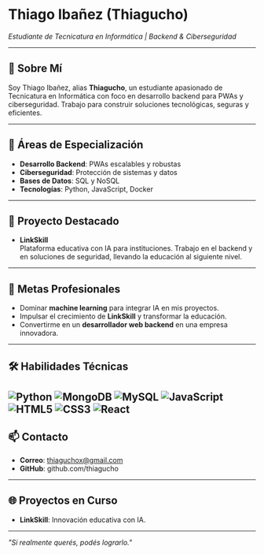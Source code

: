 # Thiago Ibañez (Thiagucho)

*Estudiante de Tecnicatura en Informática | Backend & Ciberseguridad*

---

## 🌟 Sobre Mí

Soy Thiago Ibañez, alias **Thiagucho**, un estudiante apasionado de Tecnicatura en Informática con foco en desarrollo backend para PWAs y ciberseguridad. Trabajo para construir soluciones tecnológicas, seguras y eficientes.

---

## 🚀 Áreas de Especialización

- **Desarrollo Backend**: PWAs escalables y robustas
- **Ciberseguridad**: Protección de sistemas y datos
- **Bases de Datos**: SQL y NoSQL
- **Tecnologías**: Python, JavaScript, Docker

---

## 💼 Proyecto Destacado

- **LinkSkill**\
  Plataforma educativa con IA para instituciones. Trabajo en el backend y en soluciones de seguridad, llevando la educación al siguiente nivel.

---

## 🌱 Metas Profesionales

- Dominar **machine learning** para integrar IA en mis proyectos.
- Impulsar el crecimiento de **LinkSkill** y transformar la educación.
- Convertirme en un **desarrollador web backend** en una empresa innovadora.

---

## 🛠 Habilidades Técnicas
![Python](https://img.shields.io/badge/python-3670A0?style=for-the-badge&logo=python&logoColor=ffdd54) ![MongoDB](https://img.shields.io/badge/MongoDB-%234ea94b.svg?style=for-the-badge&logo=mongodb&logoColor=white) ![MySQL](https://img.shields.io/badge/mysql-4479A1.svg?style=for-the-badge&logo=mysql&logoColor=white) ![JavaScript](https://img.shields.io/badge/javascript-%23323330.svg?style=for-the-badge&logo=javascript&logoColor=%23F7DF1E) ![HTML5](https://img.shields.io/badge/html5-%23E34F26.svg?style=for-the-badge&logo=html5&logoColor=white) ![CSS3](https://img.shields.io/badge/css3-%231572B6.svg?style=for-the-badge&logo=css3&logoColor=white) ![React](https://img.shields.io/badge/react-%2320232a.svg?style=for-the-badge&logo=react&logoColor=%2361DAFB)
---

## 📫 Contacto

- **Correo**: thiaguchox@gmail.com
- **GitHub**: github.com/thiagucho

---

## 🌐 Proyectos en Curso

- **LinkSkill**: Innovación educativa con IA.

---

*"Si realmente querés, podés lograrlo."*
